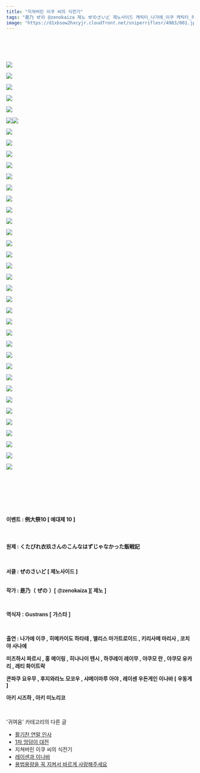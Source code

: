 ```yaml
---
title: "지쳐버린 이쿠 씨의 식전기"
tags: "是乃 ぜの @zenokaiza 제노 ぜのさいど 제노사이드 캐릭터_나가에_이쿠 캐릭터_히메카이도_하타테 캐릭터_앨리스_마가트로이드 캐릭터_키리사메_마리사 캐릭터_코치야_사나에 캐릭터_미즈하시_파르시 캐릭터_홍_메이링 캐릭터_히나나위_텐시 캐릭터_하쿠레이_레이무 캐릭터_야쿠모_란 캐릭터_야쿠모_유카리 캐릭터_레티_화이트락 캐릭터_콘파쿠_요우무 캐릭터_후지와라노_모코우 캐릭터_샤메이마루_아야 캐릭터_레이센_우동게인_이나바 캐릭터_우동게 캐릭터_아키_시즈하 캐릭터_아키_미노리코 이벤트_例大祭10 이벤트_예대제_10 귀여움"
image: "https://d1xbsow2hxcyjr.cloudfront.net/sniperriflesr/4983/001.jpg"
---
```

<div class="article">
<div class="cContentBody" id="contentDiv" style="margin: 0 0 0 0;">
<p><strong style="line-height: 1.6;"><br/></strong></p><p><strong style="line-height: 1.6;"></strong><br/></p><p><img src="{{ site.imgserver10 }}/sniperriflesr/4983/001.jpg"/></p><p><strong style="line-height: 1.6;"></strong></p><p><img src="{{ site.imgserver10 }}/sniperriflesr/4983/002.jpg"/></p><p><strong style="line-height: 1.6;"></strong></p><p><img src="{{ site.imgserver10 }}/sniperriflesr/4983/003.jpg"/></p><p><strong style="line-height: 1.6;"></strong></p><p><img src="{{ site.imgserver10 }}/sniperriflesr/4983/004.jpg"/></p><p><strong style="line-height: 1.6;"></strong></p><p><img src="{{ site.imgserver10 }}/sniperriflesr/4983/005.jpg"/></p><p><strong style="line-height: 1.6;"></strong></p><p><img src="{{ site.imgserver10 }}/sniperriflesr/4983/006.jpg"/><img src="{{ site.imgserver10 }}/sniperriflesr/4983/007.jpg"/></p><p><strong style="line-height: 1.6;"></strong></p><p><strong style="line-height: 1.6;"></strong></p><p><img src="{{ site.imgserver10 }}/sniperriflesr/4983/008.jpg"/></p><p><strong style="line-height: 1.6;"></strong></p><p><img src="{{ site.imgserver10 }}/sniperriflesr/4983/009.jpg"/></p><p><strong style="line-height: 1.6;"></strong></p><p><img src="{{ site.imgserver10 }}/sniperriflesr/4983/010.jpg"/></p><p><strong style="line-height: 1.6;"></strong></p><p><img src="{{ site.imgserver10 }}/sniperriflesr/4983/011.jpg"/></p><p><strong style="line-height: 1.6;"></strong></p><p><img src="{{ site.imgserver10 }}/sniperriflesr/4983/012.jpg"/></p><p><strong style="line-height: 1.6;"></strong></p><p><img src="{{ site.imgserver10 }}/sniperriflesr/4983/013.jpg"/></p><p><strong style="line-height: 1.6;"></strong></p><p><img src="{{ site.imgserver10 }}/sniperriflesr/4983/014.jpg"/></p><p><strong style="line-height: 1.6;"></strong></p><p><img src="{{ site.imgserver10 }}/sniperriflesr/4983/015.jpg"/></p><p><strong style="line-height: 1.6;"></strong></p><p><img src="{{ site.imgserver10 }}/sniperriflesr/4983/016.jpg"/></p><p><strong style="line-height: 1.6;"></strong></p><p><img src="{{ site.imgserver10 }}/sniperriflesr/4983/017.jpg"/></p><p><strong style="line-height: 1.6;"></strong></p><p><img src="{{ site.imgserver10 }}/sniperriflesr/4983/018.jpg"/></p><p><strong style="line-height: 1.6;"></strong></p><p><img src="{{ site.imgserver10 }}/sniperriflesr/4983/019.jpg"/></p><p><strong style="line-height: 1.6;"></strong></p><p><img src="{{ site.imgserver10 }}/sniperriflesr/4983/020.jpg"/></p><p><strong style="line-height: 1.6;"></strong></p><p><img src="{{ site.imgserver10 }}/sniperriflesr/4983/021.jpg"/></p><p><strong style="line-height: 1.6;"></strong></p><p><img src="{{ site.imgserver10 }}/sniperriflesr/4983/022.jpg"/></p><p><strong style="line-height: 1.6;"></strong></p><p><img src="{{ site.imgserver10 }}/sniperriflesr/4983/023.jpg"/></p><p><strong style="line-height: 1.6;"></strong></p><p><img src="{{ site.imgserver10 }}/sniperriflesr/4983/024.jpg"/></p><p><strong style="line-height: 1.6;"></strong></p><p><img src="{{ site.imgserver10 }}/sniperriflesr/4983/025.jpg"/></p><p><strong style="line-height: 1.6;"></strong></p><p><img src="{{ site.imgserver10 }}/sniperriflesr/4983/026.jpg"/></p><p><strong style="line-height: 1.6;"></strong></p><p><img src="{{ site.imgserver10 }}/sniperriflesr/4983/027.jpg"/></p><p><strong style="line-height: 1.6;"></strong></p><p><img src="{{ site.imgserver10 }}/sniperriflesr/4983/028.jpg"/></p><p><strong style="line-height: 1.6;"></strong></p><p><img src="{{ site.imgserver10 }}/sniperriflesr/4983/029.jpg"/></p><p><strong style="line-height: 1.6;"></strong></p><p><img src="{{ site.imgserver10 }}/sniperriflesr/4983/030.jpg"/></p><p><strong style="line-height: 1.6;"></strong></p><p><img src="{{ site.imgserver10 }}/sniperriflesr/4983/031.jpg"/></p><p><strong style="line-height: 1.6;"></strong></p><p><img src="{{ site.imgserver10 }}/sniperriflesr/4983/032.jpg"/></p><p><strong style="line-height: 1.6;"></strong></p><p><img src="{{ site.imgserver10 }}/sniperriflesr/4983/033.jpg"/></p><p><strong style="line-height: 1.6;"></strong></p><p><img src="{{ site.imgserver10 }}/sniperriflesr/4983/034.jpg"/></p><p><strong style="line-height: 1.6;"></strong></p><p><img src="{{ site.imgserver10 }}/sniperriflesr/4983/035.jpg"/></p><p><strong style="line-height: 1.6;"></strong></p><p><img src="{{ site.imgserver10 }}/sniperriflesr/4983/036.jpg"/></p><p><strong style="line-height: 1.6;"></strong></p><p><img src="{{ site.imgserver10 }}/sniperriflesr/4983/037.jpg"/></p><p><strong style="line-height: 1.6;"></strong></p><p><img src="{{ site.imgserver10 }}/sniperriflesr/4983/038.jpg"/></p><p><strong style="line-height: 1.6;"><br/></strong></p><p><strong style="line-height: 1.6;"><br/></strong></p><p><strong style="line-height: 1.6;"><br/></strong></p><p><strong style="line-height: 1.6;">이벤트 : 例大祭10 [ 예대제 10 ]</strong></p><p><strong style="line-height: 1.6;"><br/></strong></p><p><strong style="line-height: 1.6;">원제 : くたびれ衣玖さんのこんなはずじゃなかった飯戦記</strong></p><p><br/></p><p><strong>서클 : ぜのさいど [ 제노사이드 ]</strong></p><p><br/><strong>작가 : </strong><font face="돋움, dotum, verdana, sans-serif"><b>是乃（ ぜの ）[ @zenokaiza ][ 제노 ]</b></font></p><p><font face="돋움, dotum, verdana, sans-serif"><b><br/></b></font></p><p><font face="돋움, dotum, verdana, sans-serif"><b>역식자 : Gustrans [ 가스타 ]</b></font></p><p><br/></p><p><strong>출연 : 나가에 이쿠 , 히메카이도 하타테 , 앨리스 마가트로이드 , 키리사메 마리사 , 코치야 사나에</strong></p><p><strong>미즈하시 파르시 , 홍 메이링 , 히나나이 텐시 , 하쿠레이 레이무 , 야쿠모 란 , 야쿠모 유카리 , 레티 화이트락</strong></p><p><strong>콘파쿠 요우무 , 후지와라노 모코우 , 샤메이마루 아야 , 레이센 우돈게인 이나바 [ 우동게 ]</strong></p><p><strong>아키 시즈하 , 아키 미노리코</strong></p>
</div></div><br/>
<div class="another">
<p>'귀여움' 카테고리의 다른 글</p>
<ul>
<li><a href="/sniperriflesr_4995">활기찬 연말 인사</a></li>
<li><a href="/sniperriflesr_4986">1차 엉덩이 대전</a></li>
<li>지쳐버린 이쿠 씨의 식전기</li>
<li><a href="/sniperriflesr_4945">레이센과 이나바</a></li>
<li><a href="/sniperriflesr_4872">용법용량을 꼭 지켜서 바르게 사랑해주세요</a></li>
</ul>
</div><br/>
<div class="comment" id="commentListBlock_4983" style="display: none ">
</div><br/>
<br/>
<p id="refer"></p>
<br/>

